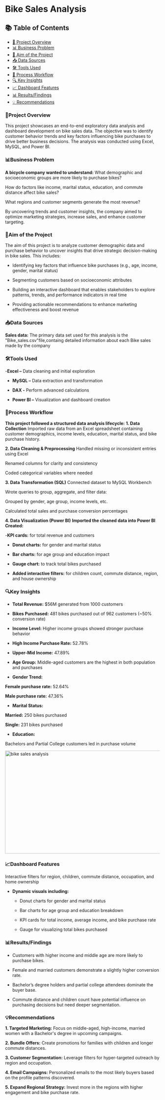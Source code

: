 # Bike Sales Analysis

## 📚 Table of Contents
- [📌 Project Overview](#project-overview)  
- [📊 Business Problem](#business-problem)  
- [🎯 Aim of the Project](#aim-of-the-project)  
- [📥 Data Sources](#data-sources)  
- [🛠 Tools Used](#tools-used)  
- [🔄 Process Workflow](#process-workflow)  
- [🔍 Key Insights](#key-insights)  
- [📈 Dashboard Features](#dashboard-features)  
- [📊 Results/Findings](#resultsfindings)  
- [💡 Recommendations](#recommendations)


### 📌Project Overview

This project showcases an end-to-end exploratory data analysis and dashboard development on bike sales data. The objective was to identify customer behavior trends and key factors influencing bike purchases to drive better business decisions. The analysis was conducted using Excel, MySQL, and Power BI.

### 📊Business Problem

**A bicycle company wanted to understand:**
What demographic and socioeconomic groups are more likely to purchase bikes?

How do factors like income, marital status, education, and commute distance affect bike sales?

What regions and customer segments generate the most revenue?

By uncovering trends and customer insights, the company aimed to optimize marketing strategies, increase sales, and enhance customer targeting.
### 🎯Aim of the Project
The aim of this project is to analyze customer demographic data and purchase behavior to uncover insights that drive strategic decision-making in bike sales. This includes:

- Identifying key factors that influence bike purchases (e.g., age, income, gender, marital status)

- Segmenting customers based on socioeconomic attributes

- Building an interactive dashboard that enables stakeholders to explore patterns, trends, and performance indicators in real time

- Providing actionable recommendations to enhance marketing effectiveness and boost revenue


### 📥Data Sources

 **Sales data:** The primary data set used for this analysis is the "Bike_sales.csv"file,containg detailed information about each Bike sales made by the company

### 🛠Tools Used

-**Excel –** Data cleaning and initial exploration

- **MySQL –** Data extraction and transformation
  
- **DAX -** Perform advanced calculations

- **Power BI –** Visualization and dashboard creation
### 🔄Process Workflow
**This project followed a structured data analysis lifecycle:**
**1. Data Collection**
Imported raw data from an Excel spreadsheet containing customer demographics, income levels, education, marital status, and bike purchase history.

**2. Data Cleaning & Preprocessing**
 Handled missing or inconsistent entries using Excel

 Renamed columns for clarity and consistency

 Coded categorical variables where needed

**3. Data Transformation (SQL)**
 Connected dataset to MySQL Workbench

 Wrote queries to group, aggregate, and filter data:

 Grouped by gender, age group, income levels, etc.

 Calculated total sales and purchase conversion percentages

**4. Data Visualization (Power BI)**
**Imported the cleaned data into Power BI Created:**

-**KPI cards:** for total revenue and customers

- **Donut charts:** for gender and marital status

- **Bar charts:** for age group and education impact

- **Gauge chart:** to track total bikes purchased

- **Added interactive filters:** for children count, commute distance, region, and house ownership

### 🔍Key Insights

- **Total Revenue:** $56M generated from 1000 customers

- **Bikes Purchased:** 481 bikes purchased out of 962 customers (~50% conversion rate)

- **Income Level:** Higher income groups showed stronger purchase behavior

- **High Income Purchase Rate:** 52.78%

- **Upper-Mid Income:** 47.89%

- **Age Group:** Middle-aged customers are the highest in both population and purchases

- **Gender Trend:**

**Female purchase rate:** 52.64%

**Male purchase rate:** 47.36%

- **Marital Status:**

**Married:** 250 bikes purchased

**Single:** 231 bikes purchased

- **Education:**

Bachelors and Partial College customers led in purchase volume

<img width="601" height="335" alt="bike sales analysis" src="https://github.com/user-attachments/assets/b3f133bb-8ba0-493d-8a49-202f38fb14cc" />

### 📈Dashboard Features
Interactive filters for region, children, commute distance, occupation, and home ownership

- **Dynamic visuals including:**

  - Donut charts for gender and marital status

  - Bar charts for age group and education breakdown

  - KPI cards for total income, average income, and bike purchase rate

  - Gauge for visualizing total bikes purchased

### 📊Results/Findings
- Customers with higher income and middle age are more likely to purchase bikes.

- Female and married customers demonstrate a slightly higher conversion rate.

- Bachelor’s degree holders and partial college attendees dominate the buyer base.

- Commute distance and children count have potential influence on purchasing decisions but need deeper segmentation.

### 💡Recommendations
**1. Targeted Marketing:** Focus on middle-aged, high-income, married women with a Bachelor's degree in upcoming campaigns.

**2. Bundle Offers:** Create promotions for families with children and longer commute distances.

**3. Customer Segmentation:** Leverage filters for hyper-targeted outreach by region and occupation.

**4. Email Campaigns:** Personalized emails to the most likely buyers based on the profile patterns discovered.

**5. Expand Regional Strategy:** Invest more in the regions with higher engagement and bike purchase rate.

